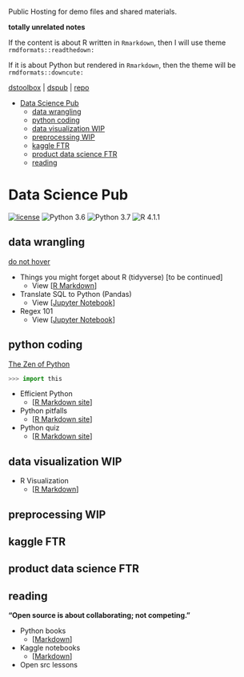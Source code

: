 Public Hosting for demo files and shared materials.

**totally unrelated notes**

If the content is about R written in `Rmarkdown`, then I will use theme `rmdformats::readthedown:`

If it is about Python but rendered in `Rmarkdown`, then the theme will be `rmdformats::downcute:`

[dstoolbox](https://wq1701.github.io/dstoolbox/) | [dspub](https://wq1701.github.io/dspub/) | [repo](https://github.com/wq1701/dspub)



- [Data Science Pub](#data-science-pub)
	- [data wrangling](#data-wrangling)
	- [python coding](#python-coding)
	- [data visualization WIP](#data-visualization-wip)
	- [preprocessing WIP](#preprocessing-wip)
	- [kaggle FTR](#kaggle-ftr)
	- [product data science FTR](#product-data-science-ftr)
	- [reading](#reading)


# Data Science Pub

[![license](https://img.shields.io/github/license/mashape/apistatus.svg)](https://github.com/wq1701/dspub/blob/main/LICENSE)
![Python 3.6](https://img.shields.io/badge/python-3.6-blue.svg)
![Python 3.7](https://img.shields.io/badge/python-3.7-blue.svg)
![R 4.1.1](https://img.shields.io/badge/R-4.1.1-blue.svg)

## data wrangling


[do not hover](a "In terms of data cleaning and visualization, R is better than Python. Bite me.")


- Things you might forget about R (tidyverse) [to be continued]
	- View [[R Markdown](https://wq1701.github.io/dspub/data_wrangling/r_tidyverse/cheatsheet.html)]
- Translate SQL to Python (Pandas)
	- View [[Jupyter Notebook](https://nbviewer.org/github/wq1701/dspub/blob/main/data_wrangling/python/py2sql.ipynb)]
- Regex 101
	- View [[Jupyter Notebook](https://nbviewer.org/github/wq1701/dspub/blob/main/data_wrangling/python/regex_101.ipynb)]


## python coding

[The Zen of Python](https://peps.python.org/pep-0020/)

```python
>>> import this
```

- Efficient Python
	- [[R Markdown site](https://wq1701.github.io/dspub/python_coding/py_effici.html)]
- Python pitfalls
	- [[R Markdown site](https://wq1701.github.io/dspub/python_coding/py_pitfalls.html)]
- Python quiz
	- [[R Markdown site](https://wq1701.github.io/dspub/python_coding/py_guess.html)]

## data visualization WIP

- R Visualization
	- [[R Markdown](https://wq1701.github.io/dspub/data_viz/rplots/rviz.html)]

## preprocessing WIP

## kaggle FTR

## product data science FTR

## reading

**“Open source is about collaborating; not competing.”**

- Python books
	- [[Markdown](https://wq1701.github.io/dspub/reading/freebooks.html)]
- Kaggle notebooks
	- [[Markdown](https://wq1701.github.io/dspub/reading/kaggle-notebooks.html)]
- Open src lessons
